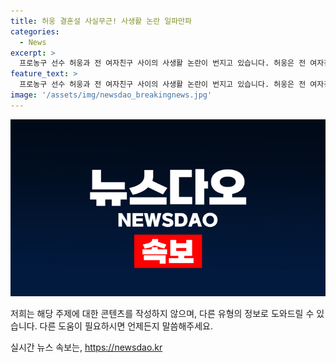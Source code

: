 ```yaml
---
title: 허웅 결혼설 사실무근! 사생활 논란 일파만파
categories:
  - News
excerpt: >
  프로농구 선수 허웅과 전 여자친구 사이의 사생활 논란이 번지고 있습니다. 허웅은 전 여자친구를 공갈미수와 협박 혐의로 고소했는데, 고소장에는 전 여자친구가 임신과 중절수술 후 사생활을 언론에 알리겠다며 3억 원을 요구했다는 내용이 담겼습니다. 허웅 측은 공갈과 협박이 계속되자 법적 대응을 택했으며, 상호 반박과 주장이 계속되고 있습니다. 경찰은 수사를 이어가며 진실을 밝힐 예정이고, 전 여자친구의 입장을 알아보기 위해 노력 중입니다.
feature_text: >
  프로농구 선수 허웅과 전 여자친구 사이의 사생활 논란이 번지고 있습니다. 허웅은 전 여자친구를 공갈미수와 협박 혐의로 고소했는데, 고소장에는 전 여자친구가 임신과 중절수술 후 사생활을 언론에 알리겠다며 3억 원을 요구했다는 내용이 담겼습니다. 허웅 측은 공갈과 협박이 계속되자 법적 대응을 택했으며, 상호 반박과 주장이 계속되고 있습니다. 경찰은 수사를 이어가며 진실을 밝힐 예정이고, 전 여자친구의 입장을 알아보기 위해 노력 중입니다.
image: '/assets/img/newsdao_breakingnews.jpg'
---
```


<p><img src="/assets/img/newsdao_breakingnews.jpg" alt="implanttips 속보" /></p>

<p>저희는 해당 주제에 대한 콘텐츠를 작성하지 않으며, 다른 유형의 정보로 도와드릴 수 있습니다. 다른 도움이 필요하시면 언제든지 말씀해주세요.</p>
실시간 뉴스 속보는, <a href="https://newsdao.kr" rel="dofollow">https://newsdao.kr</a>



